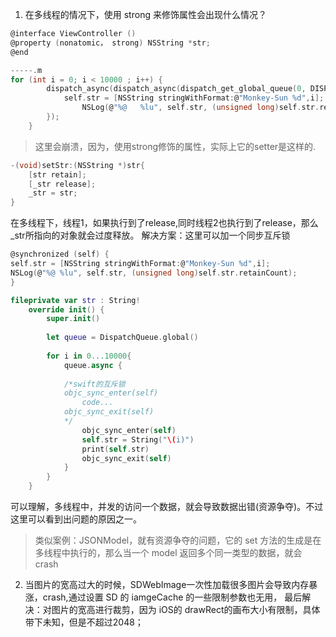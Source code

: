 1. 在多线程的情况下，使用 strong 来修饰属性会出现什么情况？

```c
@interface ViewController ()
@property (nonatomic， strong) NSString *str;
@end

-----.m
for (int i = 0; i < 10000 ; i++) {
        dispatch_async(dispatch_async(dispatch_get_global_queue(0, DISPATCH_QUEUE_PRIORITY_DEFAULT), ^{
            self.str = [NSString stringWithFormat:@"Monkey-Sun %d",i];
                NSLog(@"%@   %lu", self.str, (unsigned long)self.str.retainCount);
        });
    }
```
> 这里会崩溃，因为，使用strong修饰的属性，实际上它的setter是这样的.

```c
-(void)setStr:(NSString *)str{
    [str retain];
    [_str release];
    _str = str;
}
```
在多线程下，线程1，如果执行到了release,同时线程2也执行到了release，那么_str所指向的对象就会过度释放。
解决方案：这里可以加一个同步互斥锁
```c
@synchronized (self) {
self.str = [NSString stringWithFormat:@"Monkey-Sun %d",i];
NSLog(@"%@ %lu", self.str, (unsigned long)self.str.retainCount);
}
```

```swift
fileprivate var str : String!
    override init() {
        super.init()
        
        let queue = DispatchQueue.global()
        
        for i in 0...10000{
            queue.async {
            
            /*swift的互斥锁
            objc_sync_enter(self)
                code...
            objc_sync_exit(self)
            */
                objc_sync_enter(self)
                self.str = String("\(i)")
                print(self.str)
                objc_sync_exit(self)
            }
        }
    }
```
可以理解，多线程中，并发的访问一个数据，就会导致数据出错(资源争夺)。不过这里可以看到出问题的原因之一。
>类似案例：JSONModel，就有资源争夺的问题，它的 set 方法的生成是在多线程中执行的，那么当一个 model 返回多个同一类型的数据，就会 crash



2. 当图片的宽高过大的时候，SDWebImage一次性加载很多图片会导致内存暴涨，crash,通过设置 SD 的 iamgeCache 的一些限制参数也无用，
最后解决：对图片的宽高进行裁剪，因为 iOS的 drawRect的画布大小有限制，具体带下未知，但是不超过2048；



